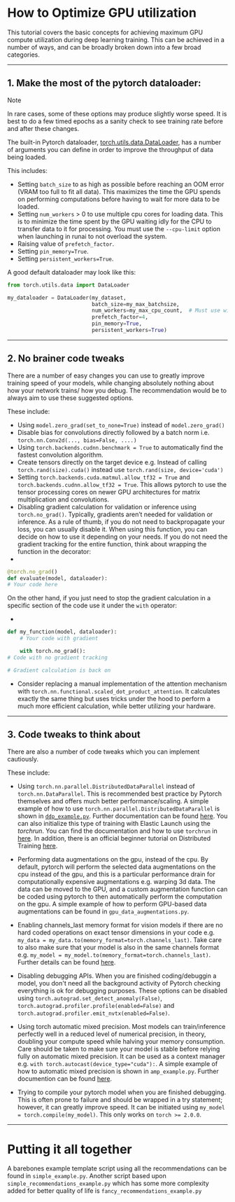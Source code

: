 # How to Optimize GPU utilization

This tutorial covers the basic concepts for achieving maximum GPU compute utilization during deep learning training.
This can be achieved in a number of ways, and can be broadly broken down into a few broad categories.

---

## 1. Make the most of the pytorch dataloader:

> [!NOTE]
> In rare cases, some of these options may produce slightly worse speed. It is best to do a few timed epochs as a sanity
> check to see training rate before and after these changes.


The built-in Pytorch
dataloader, [torch.utils.data.DataLoader](https://pytorch.org/docs/stable/data.html#torch.utils.data.DataLoader), has a
number of arguments you can define in order to improve the throughput of data being loaded.

This includes:

- Setting `batch_size` to as high as possible before reaching an OOM error (VRAM too full to fit all data). This
  maximizes the time the GPU spends on performing computations before having to wait for more data to be loaded.
- Setting `num_workers` > 0 to use multiple cpu cores for loading data. This is to minimize the time spent by the GPU
  waiting idly for the CPU to transfer data to it for processing. You must use the `--cpu-limit` option when launching
  in runai to not overload the system.
- Raising value of `prefetch_factor`.
- Setting `pin_memory=True`.
- Setting `persistent_workers=True`.

A good default dataloader may look like this:

```python
from torch.utils.data import DataLoader

my_dataloader = DataLoader(my_dataset,
                           batch_size=my_max_batchsize,
                           num_workers=my_max_cpu_count,  # Must use with --cpu-limit option in the runai command
                           prefetch_factor=4,
                           pin_memory=True,
                           persistent_workers=True)
```

---

## 2. No brainer code tweaks

There are a number of easy changes you can use to greatly improve training speed of your models, while changing
absolutely nothing about how your network trains/ how you debug. The recommendation would be to always aim to use these
suggested options.

These include:

- Using `model.zero_grad(set_to_none=True)` instead of `model.zero_grad()`
- Disable bias for convolutions directly followed by a batch norm i.e. `torch.nn.Conv2d(..., bias=False, ....)`
- Using `torch.backends.cudnn.benchmark = True` to automatically find the fastest convolution algorithm.
- Create tensors directly on the target device e.g. Instead of calling `torch.rand(size).cuda()` instead
  use `torch.rand(size, device='cuda')`
- Setting `torch.backends.cuda.matmul.allow_tf32 = True` and `torch.backends.cudnn.allow_tf32 = True`. This allows
  pytorch to use the tensor processing cores on newer GPU architectures for matrix multiplication and convolutions.
- Disabling gradient calculation for validation or inference using `torch.no_grad()`. Typically, gradients aren’t needed
  for validation or inference. As a rule of thumb, if you do not need to backpropagate your loss, you can usually disable
  it. When using this function, you can decide on how to use it depending on your needs. If you do not need the gradient
  tracking for the entire function, think about wrapping the function in the decorator:
-

```python
@torch.no_grad()
def evaluate(model, dataloader):
# Your code here
```

On the other hand, if you just need to stop the gradient calculation in a specific section of the code use it under
the `with` operator:

-

```python
def my_function(model, dataloader):
    # Your code with gradient

    with torch.no_grad():
# Code with no gradient tracking

# Gradient calculation is back on
```

- Consider replacing a manual implementation of the attention mechanism
  with `torch.nn.functional.scaled_dot_product_attention`. It calculates exactly the same thing but uses tricks under
  the
  hood to perform a much more efficient calculation, while better utilizing your hardware.

---

## 3. Code tweaks to think about

There are also a number of code tweaks which you can implement cautiously.

These include:

- Using `torch.nn.parallel.DistributedDataParallel` instead of `torch.nn.DataParallel`. This is recommended best
   practice by Pytorch themselves and offers much better performance/scaling. A simple example of how to
  use `torch.nn.parallel.DistributedDataParallel` is shown in [`ddp_example.py`](example_code/ddp_example.py). Further
  documentation can be
  found [here](https://pytorch.org/docs/stable/generated/torch.nn.parallel.DistributedDataParallel.html#torch.nn.parallel.DistributedDataParallel).
  You can also initialize this type of training with Elastic Launch using the *torchrun*. You can find the
  documentation and how to use `torchrun` in [here](https://pytorch.org/docs/stable/elastic/run.html). In addition,
  there is an official beginner tutorial on Distributed
  Training [here](https://pytorch.org/tutorials/beginner/ddp_series_fault_tolerance.html).

- Performing data augmentations on the gpu, instead of the cpu. By default, pytorch will perform the selected data
  augmentations on the cpu instead of the gpu, and this is a particular performance drain for computationally expensive
  augmentations e.g. warping 3d data. The data can be moved to the GPU, and a custom augmentation function can be coded
  using pytorch to then automatically perform the computation on the gpu. A simple example of how to perform GPU-based
  data augmentations can be found in `gpu_data_augmentations.py`.
- Enabling channels_last memory format for vision models if there are no hard coded operations on exact tensor
  dimensions in your code e.g. `my_data = my_data.to(memory_format=torch.channels_last)`. Take care to also make sure
  that your model is also in the same channels format e.g. `my_model = my_model.to(memory_format=torch.channels_last)`.
  Further details can be found [here](https://pytorch.org/tutorials/intermediate/memory_format_tutorial.html).
- Disabling debugging APIs. When you are finished coding/debuggin a model, you don't need all the background activity of
  Pytorch checking everything is ok for debugging purposes. These options can be disabled
  using `torch.autograd.set_detect_anomaly(False)`, `torch.autograd.profiler.profile(enabled=False)`
  and `torch.autograd.profiler.emit_nvtx(enabled=False)`.
- Using torch automatic mixed precision. Most models can train/inference perfectly well in a reduced level of numerical
  precision, in theory, doubling your compute speed while halving your memory consumption. Care should be taken to make
  sure your model is stable before relying fully on automatic mixed precision. It can be used as a context manager
  e.g. `with torch.autocast(device_type="cuda"):`. A simple example of how to automatic mixed precision is shown
  in `amp_example.py`. Further documention can be found [here](https://pytorch.org/docs/stable/amp.html#torch.autocast).
- Trying to compile your pytorch model when you are finished debugging. This is often prone to failure and should be
  wrapped in a try statement; however, it can greatly improve speed. It can
  be initiated using `my_model = torch.compile(my_model)`. This only works on `torch >= 2.0.0`.

---

# Putting it all together

A barebones example template script using all the recommendations can be found in `simple_example.py`. Another script
based upon `simple_recommendations_example.py` which has some more complexity added for better quality of life
is `fancy_recommendations_example.py`
